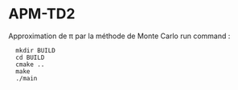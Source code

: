 # APM-TD2
Approximation de π par la méthode de Monte Carlo
run command :
```
  mkdir BUILD
  cd BUILD
  cmake ..
  make
  ./main
```
